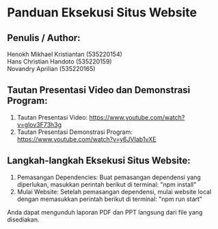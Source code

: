 # Panduan Eksekusi Situs Website<br>

## Penulis / Author:
Henokh Mikhael Kristiantan (535220154)<br>
Hans Christian Handoto (535220159)<br>
Novandry Aprilian (535220165)<br>

## Tautan Presentasi Video dan Demonstrasi Program:<br>
1. Tautan Presentasi Video: https://www.youtube.com/watch?v=glov3F73h3g<br>
2. Tautan Presentasi Demonstrasi Program: https://www.youtube.com/watch?v=y6JVIab1vXE<br>

## Langkah-langkah Eksekusi Situs Website:<br>
1. Pemasangan Dependencies: Buat pemasangan dependensi yang diperlukan, masukkan perintah berikut di terminal: "npm install"<br>
2. Mulai Website: Setelah pemasangan dependensi, mulai website local dengan memasukkan perintah berikut di terminal: "npm run start"<br>

Anda dapat mengunduh laporan PDF dan PPT langsung dari file yang disediakan.

